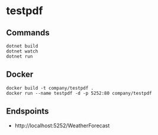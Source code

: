 # testpdf

## Commands

```shell
dotnet build
dotnet watch
dotnet run
```

## Docker

```shell
docker build -t company/testpdf .
docker run --name testpdf -d -p 5252:80 company/testpdf
```

## Endspoints

- http://localhost:5252/WeatherForecast